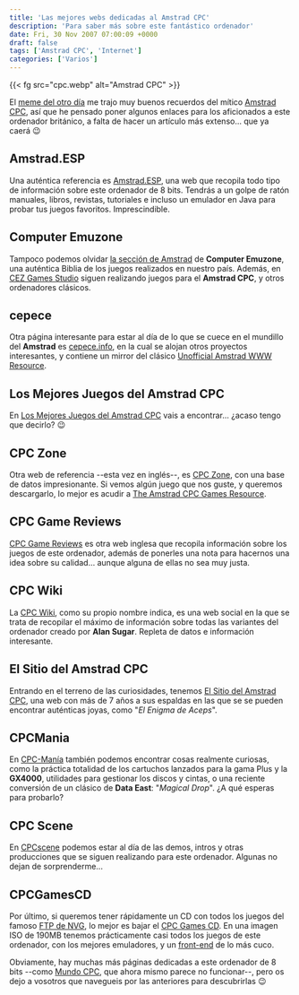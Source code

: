 ```yaml
---
title: 'Las mejores webs dedicadas al Amstrad CPC'
description: 'Para saber más sobre este fantástico ordenador'
date: Fri, 30 Nov 2007 07:00:09 +0000
draft: false
tags: ['Amstrad CPC', 'Internet']
categories: ['Varios']
---
```


{{< fg src="cpc.webp" alt="Amstrad CPC" >}}

El [meme del otro día](/meme-mis-comienzos-en-la-informatica/) me trajo muy buenos recuerdos del mítico [Amstrad CPC](http://en.wikipedia.org/wiki/Amstrad_CPC), así que he pensado poner algunos enlaces para los aficionados a este ordenador británico, a falta de hacer un artículo más extenso... que ya caerá :wink:

## Amstrad.ESP

Una auténtica referencia es [Amstrad.ESP](http://www.amstrad.es/), una web que recopila todo tipo de información sobre este ordenador de 8 bits. Tendrás a un golpe de ratón manuales, libros, revistas, tutoriales e incluso un emulador en Java para probar tus juegos favoritos. Imprescindible.

## Computer Emuzone

Tampoco podemos olvidar [la sección de Amstrad](http://computeremuzone.com/amstrad/) de **Computer Emuzone**, una auténtica Biblia de los juegos realizados en nuestro país. Además, en [CEZ Games Studio](http://cezgs.computeremuzone.com/) siguen realizando juegos para el **Amstrad CPC**, y otros ordenadores clásicos.

## cepece

Otra página interesante para estar al día de lo que se cuece en el mundillo del **Amstrad** es [cepece.info](http://www.cepece.info/), en la cual se alojan otros proyectos interesantes, y contiene un mirror del clásico [Unofficial Amstrad WWW Resource](http://www.cepece.info/amstrad/).

## Los Mejores Juegos del Amstrad CPC

En [Los Mejores Juegos del Amstrad CPC](http://bestofcpc.webcindario.com/) vais a encontrar... ¿acaso tengo que decirlo? :wink:

## CPC Zone

Otra web de referencia --esta vez en inglés--, es [CPC Zone](http://www.cpczone.net/), con una base de datos impresionante. Si vemos algún juego que nos guste, y queremos descargarlo, lo mejor es acudir a [The Amstrad CPC Games Resource](http://tacgr.emuunlim.com/).

## CPC Game Reviews

[CPC Game Reviews](http://www.cpcgamereviews.com/) es otra web inglesa que recopila información sobre los juegos de este ordenador, además de ponerles una nota para hacernos una idea sobre su calidad... aunque alguna de ellas no sea muy justa.

## CPC Wiki

La [CPC Wiki](http://www.cpcwiki.com/), como su propio nombre indica, es una web social en la que se trata de recopilar el máximo de información sobre todas las variantes del ordenador creado por **Alan Sugar**. Repleta de datos e información interesante.

## El Sitio del Amstrad CPC

Entrando en el terreno de las curiosidades, tenemos [El Sitio del Amstrad CPC](http://www.terra.es/personal2/amstradweb/), una web con más de 7 años a sus espaldas en las que se se pueden encontrar auténticas joyas, como "_El Enigma de Aceps_".

## CPCMania

En [CPC-Manía](http://www.cpcmania.com/) también podemos encontrar cosas realmente curiosas, como la práctica totalidad de los cartuchos lanzados para la gama Plus y la **GX4000**, utilidades para gestionar los discos y cintas, o una reciente conversión de un clásico de **Data East**: "_Magical Drop_". ¿A qué esperas para probarlo?

## CPC Scene

En [CPCscene](http://www.cpcscene.com/) podemos estar al día de las demos, intros y otras producciones que se siguen realizando para este ordenador. Algunas no dejan de sorprenderme...

## CPCGamesCD

Por último, si queremos tener rápidamente un CD con todos los juegos del famoso [FTP de NVG](ftp://ftp.nvg.ntnu.no/pub/cpc/games/), lo mejor es bajar el [CPC Games CD](http://webs.ono.com/cpcgamescd/). En una imagen ISO de 190MB tenemos prácticamente casi todos los juegos de este ordenador, con los mejores emuladores, y un [front-end](http://cpcloader.trak.dk/) de lo más cuco.

Obviamente, hay muchas más páginas dedicadas a este ordenador de 8 bits --como [Mundo CPC](http://www.mundo-cpc.com/), que ahora mismo parece no funcionar--, pero os dejo a vosotros que navegueis por las anteriores para descubrirlas :wink: